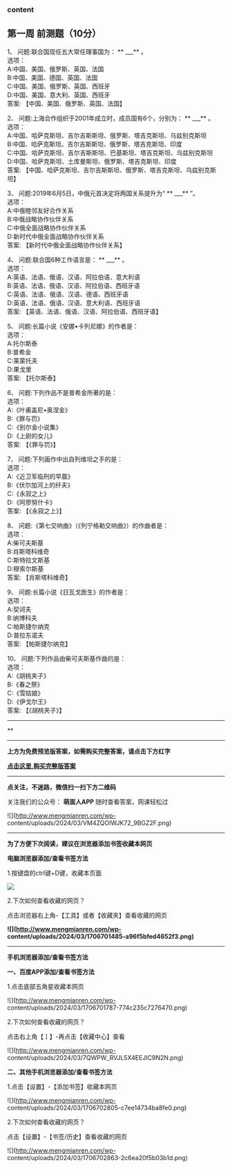### content

## 第一周 前测题（10分）

1、 问题:联合国现任五大常任理事国为： ** ___** 。  
选项：  
A:中国、美国、俄罗斯、英国、法国  
B:中国、美国、德国、英国、法国  
C:中国、美国、俄罗斯、英国、西班牙  
D:中国、美国、意大利、英国、西班牙  
答案: 【中国、美国、俄罗斯、英国、法国】  

2、 问题:上海合作组织于2001年成立时，成员国有6个，分别为： ** ___** 。  
选项：  
A:中国、哈萨克斯坦、吉尔吉斯斯坦、俄罗斯、塔吉克斯坦、乌兹别克斯坦  
B:中国、哈萨克斯坦、吉尔吉斯斯坦、俄罗斯、塔吉克斯坦、印度  
C:中国、哈萨克斯坦、吉尔吉斯斯坦、巴基斯坦、塔吉克斯坦、乌兹别克斯坦  
D:中国、哈萨克斯坦、土库曼斯坦、俄罗斯、塔吉克斯坦、印度  
答案: 【中国、哈萨克斯坦、吉尔吉斯斯坦、俄罗斯、塔吉克斯坦、乌兹别克斯坦】

3、 问题:2019年6月5日，中俄元首决定将两国关系提升为“ ** ___** ”。  
选项：  
A:中俄睦邻友好合作关系  
B:中俄战略协作伙伴关系  
C:中俄全面战略协作伙伴关系  
D:新时代中俄全面战略协作伙伴关系  
答案: 【新时代中俄全面战略协作伙伴关系】

4、 问题:联合国6种工作语言是： ** ___** 。  
选项：  
A:英语、法语、俄语、汉语、阿拉伯语、意大利语  
B:英语、法语、俄语、汉语、阿拉伯语、西班牙语  
C:英语、法语、俄语、汉语、德语、西班牙语  
D:英语、法语、俄语、汉语、意大利语、西班牙语  
答案: 【英语、法语、俄语、汉语、阿拉伯语、西班牙语】

5、 问题:长篇小说《安娜•卡列尼娜》的作者是：  
选项：  
A:托尔斯泰  
B:普希金  
C:莱蒙托夫  
D:果戈里  
答案: 【托尔斯泰】

6、 问题:下列作品不是普希金所著的是：  
选项：  
A:《叶甫盖尼•奥涅金》  
B:《罪与罚》  
C:《别尔金小说集》  
D:《上尉的女儿》  
答案: 【《罪与罚》】

7、 问题:下列画作中出自列维坦之手的是：  
选项：  
A:《近卫军临刑的早晨》  
B:《伏尔加河上的纤夫》  
C:《永寂之上》  
D:《阿廖努什卡》  
答案: 【《永寂之上》】

8、 问题:《第七交响曲》（《列宁格勒交响曲》）的作曲者是：  
选项：  
A:柴可夫斯基  
B:肖斯塔科维奇  
C:斯特拉文斯基  
D:穆索尔斯基  
答案: 【肖斯塔科维奇】

9、 问题:长篇小说《日瓦戈医生》的作者是：  
选项：  
A:契诃夫  
B:纳博科夫  
C:帕斯捷尔纳克  
D:普拉东诺夫  
答案: 【帕斯捷尔纳克】

10、 问题:下列作品由柴可夫斯基作曲的是：  
选项：  
A:《胡桃夹子》  
B:《春之祭》  
C:《雪姑娘》  
D:《伊戈尔王》  
答案: 【《胡桃夹子》】

* * *

**

* * *

**上方为免费预览版答案，如需购买完整答案，请点击下方红字**

[**点击这里,购买完整版答案**](http://mooc.mengmianren.com/mooc/98477.html)

* * *

**点关注，不迷路，微信扫一扫下方二维码**

关注我们的公众号： **萌面人APP** 随时查看答案，网课轻松过

![](http://www.mengmianren.com/wp-
content/uploads/2024/03/VM4ZQOIWJK72_9BGZ2F.png)

* * *

**为了方便下次阅读，建议在浏览器添加书签收藏本网页**

**电脑浏览器添加/查看书签方法**

1.按键盘的ctrl键+D键，收藏本页面

![](http://www.mengmianren.com/wp-content/uploads/2024/03/AF9T_JKKHAJN.png)

2.下次如何查看收藏的网页？

点击浏览器右上角-【工具】或者【收藏夹】查看收藏的网页

**![](http://www.mengmianren.com/wp-
content/uploads/2024/03/1706701485-a96f5bfed4652f3.png)**

* * *

**手机浏览器添加/查看书签方法**

**一、百度APP添加/查看书签方法**

1.点击底部五角星收藏本网页

![](http://www.mengmianren.com/wp-
content/uploads/2024/03/1706701787-774c235c7276470.png)

2.下次如何查看收藏的网页？

点击右上角【┇】-再点击【收藏中心】查看

![](http://www.mengmianren.com/wp-
content/uploads/2024/03/7QWPW_RVJL5X4EEJIC9N2N.png)

**二、其他手机浏览器添加/查看书签方法**

1.点击【设置】-【添加书签】收藏本网页

![](http://www.mengmianren.com/wp-
content/uploads/2024/03/1706702805-c7ee14734ba8fe0.png)

2.下次如何查看收藏的网页？

点击【设置】-【书签/历史】查看收藏的网页

![](http://www.mengmianren.com/wp-
content/uploads/2024/03/1706702863-2c6ea20f5b03b1d.png)

